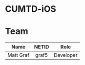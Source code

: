 CUMTD-iOS
=========

Team
=============
| Name       | NETID           | Role  |
| :-------------: |:-------------:| :-----:|
| Matt Graf      | graf5 | Developer |
